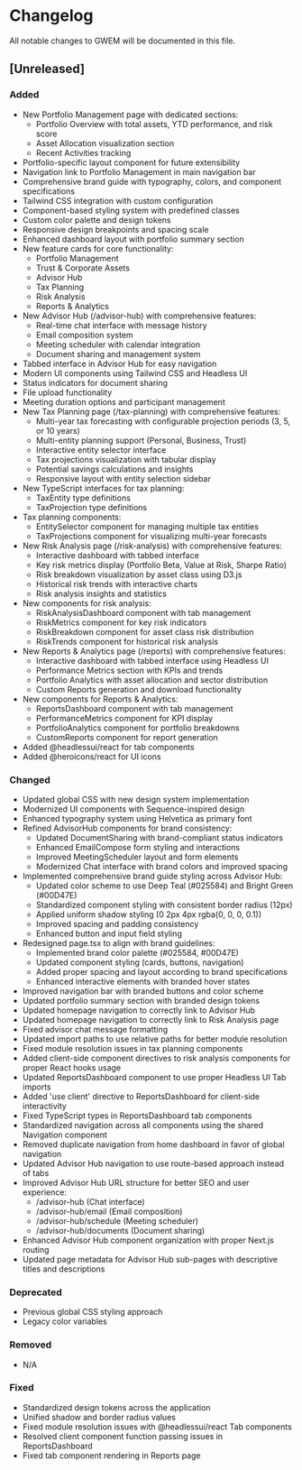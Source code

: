 # Changelog

All notable changes to GWEM will be documented in this file.

## [Unreleased]

### Added
- New Portfolio Management page with dedicated sections:
  - Portfolio Overview with total assets, YTD performance, and risk score
  - Asset Allocation visualization section
  - Recent Activities tracking
- Portfolio-specific layout component for future extensibility
- Navigation link to Portfolio Management in main navigation bar
- Comprehensive brand guide with typography, colors, and component specifications
- Tailwind CSS integration with custom configuration
- Component-based styling system with predefined classes
- Custom color palette and design tokens
- Responsive design breakpoints and spacing scale
- Enhanced dashboard layout with portfolio summary section
- New feature cards for core functionality:
  - Portfolio Management
  - Trust & Corporate Assets
  - Advisor Hub
  - Tax Planning
  - Risk Analysis
  - Reports & Analytics
- New Advisor Hub (/advisor-hub) with comprehensive features:
  - Real-time chat interface with message history
  - Email composition system
  - Meeting scheduler with calendar integration
  - Document sharing and management system
- Tabbed interface in Advisor Hub for easy navigation
- Modern UI components using Tailwind CSS and Headless UI
- Status indicators for document sharing
- File upload functionality
- Meeting duration options and participant management
- New Tax Planning page (/tax-planning) with comprehensive features:
  - Multi-year tax forecasting with configurable projection periods (3, 5, or 10 years)
  - Multi-entity planning support (Personal, Business, Trust)
  - Interactive entity selector interface
  - Tax projections visualization with tabular display
  - Potential savings calculations and insights
  - Responsive layout with entity selection sidebar
- New TypeScript interfaces for tax planning:
  - TaxEntity type definitions
  - TaxProjection type definitions
- Tax planning components:
  - EntitySelector component for managing multiple tax entities
  - TaxProjections component for visualizing multi-year forecasts
- New Risk Analysis page (/risk-analysis) with comprehensive features:
  - Interactive dashboard with tabbed interface
  - Key risk metrics display (Portfolio Beta, Value at Risk, Sharpe Ratio)
  - Risk breakdown visualization by asset class using D3.js
  - Historical risk trends with interactive charts
  - Risk analysis insights and statistics
- New components for risk analysis:
  - RiskAnalysisDashboard component with tab management
  - RiskMetrics component for key risk indicators
  - RiskBreakdown component for asset class risk distribution
  - RiskTrends component for historical risk analysis
- New Reports & Analytics page (/reports) with comprehensive features:
  - Interactive dashboard with tabbed interface using Headless UI
  - Performance Metrics section with KPIs and trends
  - Portfolio Analytics with asset allocation and sector distribution
  - Custom Reports generation and download functionality
- New components for Reports & Analytics:
  - ReportsDashboard component with tab management
  - PerformanceMetrics component for KPI display
  - PortfolioAnalytics component for portfolio breakdowns
  - CustomReports component for report generation
- Added @headlessui/react for tab components
- Added @heroicons/react for UI icons

### Changed
- Updated global CSS with new design system implementation
- Modernized UI components with Sequence-inspired design
- Enhanced typography system using Helvetica as primary font
- Refined AdvisorHub components for brand consistency:
  - Updated DocumentSharing with brand-compliant status indicators
  - Enhanced EmailCompose form styling and interactions
  - Improved MeetingScheduler layout and form elements
  - Modernized Chat interface with brand colors and improved spacing
- Implemented comprehensive brand guide styling across Advisor Hub:
  - Updated color scheme to use Deep Teal (#025584) and Bright Green (#00D47E)
  - Standardized component styling with consistent border radius (12px)
  - Applied uniform shadow styling (0 2px 4px rgba(0, 0, 0, 0.1))
  - Improved spacing and padding consistency
  - Enhanced button and input field styling
- Redesigned page.tsx to align with brand guidelines:
  - Implemented brand color palette (#025584, #00D47E)
  - Updated component styling (cards, buttons, navigation)
  - Added proper spacing and layout according to brand specifications
  - Enhanced interactive elements with branded hover states
- Improved navigation bar with branded buttons and color scheme
- Updated portfolio summary section with branded design tokens
- Updated homepage navigation to correctly link to Advisor Hub
- Updated homepage navigation to correctly link to Risk Analysis page
- Fixed advisor chat message formatting
- Updated import paths to use relative paths for better module resolution
- Fixed module resolution issues in tax planning components
- Added client-side component directives to risk analysis components for proper React hooks usage
- Updated ReportsDashboard component to use proper Headless UI Tab imports
- Added 'use client' directive to ReportsDashboard for client-side interactivity
- Fixed TypeScript types in ReportsDashboard tab components
- Standardized navigation across all components using the shared Navigation component
- Removed duplicate navigation from home dashboard in favor of global navigation
- Updated Advisor Hub navigation to use route-based approach instead of tabs
- Improved Advisor Hub URL structure for better SEO and user experience:
  - /advisor-hub (Chat interface)
  - /advisor-hub/email (Email composition)
  - /advisor-hub/schedule (Meeting scheduler)
  - /advisor-hub/documents (Document sharing)
- Enhanced Advisor Hub component organization with proper Next.js routing
- Updated page metadata for Advisor Hub sub-pages with descriptive titles and descriptions

### Deprecated
- Previous global CSS styling approach
- Legacy color variables

### Removed
- N/A

### Fixed
- Standardized design tokens across the application
- Unified shadow and border radius values
- Fixed module resolution issues with @headlessui/react Tab components
- Resolved client component function passing issues in ReportsDashboard
- Fixed tab component rendering in Reports page
